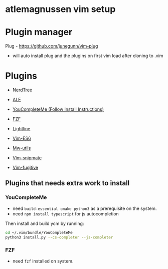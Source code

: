# atlemagnussen vim setup

# Plugin manager
Plug - https://github.com/junegunn/vim-plug

- will auto install plug and the plugins  on first vim load after cloning to .vim

# Plugins
- [NerdTree](https://github.com/scrooloose/nerdtree)
- [ALE](https://github.com/dense-analysis/ale)
- [YouCompleteMe (Follow Install Instructions)](https://github.com/ycm-core/YouCompleteMe)
- [FZF](https://github.com/junegunn/fzf.vim)

- [Lightline](https://github.com/itchyny/lightline.vim)

- [Vim-ES6](https://github.com/isRuslan/vim-es6)
- [Mw-utils](https://github.com/MarcWeber/vim-addon-mw-utils)
- [Vim-snipmate](https://github.com/garbas/vim-snipmate)
- [Vim-fugitive](https://github.com/tpope/vim-fugitive)

## Plugins that needs extra work to install
### YouCompleteMe
- need `build-essential cmake python3` as a prerequisite on the system. 
- need `npm install typescript` for js autocompletion

Then install and build ycm by running:
```sh
cd ~/.vim/bundle/YouCompleteMe
python3 install.py --cs-completer --js-completer
```

### FZF
- need `fzf` installed on system.
